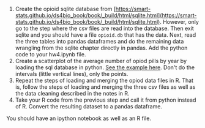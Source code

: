 
1. Create the opioid sqlite database from
   [https://smart-stats.github.io/ds4bio_book/book/_build/html/sqlite.html](https://smart-stats.github.io/ds4bio_book/book/_build/html/sqlite.html). However,
   only go to the step where the csv files are read into the
   database. Then exit sqlite and you should have a file `opioid.db`
   that has the data. Next, read the three tables into pandas
   dataframes and do the remaining data wrangling from the sqlite chapter
   directly in pandas. Add the python code to your hw4.ipynb file.
2. Create a scatterplot of the average number of opiod pills
   by year by loading the sql database in python. [See the example
   here](https://www.opencasestudies.org/ocs-bp-opioid-rural-urban/#Data_Import). Don't
   do the intervals (little vertical lines), only the points.
3. Repeat the steps of loading and merging the opiod data files in R. That is, follow the steps
   of loading and merging the three csv files as well as the data cleaning described in the notes in R.
4. Take your R code from the previous step and call it from python instead of R. Convert
   the resulting dataset to a pandas dataframe.

You should have an ipython notebook as well as an R file.
